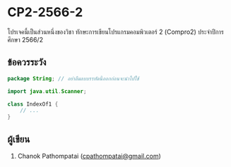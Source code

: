 
# CP2-2566-2

โปรเจคนี้เป็นส่วนหนึ่งของวิชา ทักษะการเขียนโปรแกรมคอมพิวเตอร์ 2 (Compro2) ประจำปีการศึกษา 2566/2

## ข้อควรระวัง

```java
package String; // อย่าลืมลบบรรทัดนี้ออกก่อนจะนำไปใช้

import java.util.Scanner;

class IndexOf1 {
    // ...
}
```

## ผู้เขียน

1. Chanok Pathompatai (cpathompatai@gmail.com)